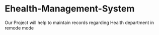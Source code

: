 # Ehealth-Management-System
Our Project will help to maintain records regarding Health department in remode mode 
